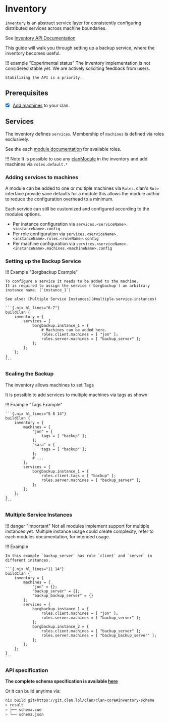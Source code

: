 # Inventory

`Inventory` is an abstract service layer for consistently configuring distributed services across machine boundaries.

See [Inventory API Documentation](../reference/nix-api/inventory.md)

This guide will walk you through setting up a backup service, where the inventory becomes useful.

!!! example "Experimental status"
    The inventory implementation is not considered stable yet.
    We are actively soliciting feedback from users.

    Stabilizing the API is a priority.

## Prerequisites

- [x] [Add machines](./adding-machines.md) to your clan.

## Services

The inventory defines `services`. Membership of `machines` is defined via roles exclusively.

See the each [module documentation](../reference/clanModules/index.md) for available roles.

!!! Note
    It is possible to use any [clanModule](../reference/clanModules/index.md) in the inventory and add machines via
    `roles.default.*`

### Adding services to machines

A module can be added to one or multiple machines via `Roles`. clan's `Role` interface provide sane defaults for a module this allows the module author to reduce the configuration overhead to a minimum.

Each service can still be customized and configured according to the modules options.

- Per instance configuration via `services.<serviceName>.<instanceName>.config`
- Per role configuration via `services.<serviceName>.<instanceName>.roles.<roleName>.config`
- Per machine configuration via `services.<serviceName>.<instanceName>.machines.<machineName>.config`

### Setting up the Backup Service

!!! Example "Borgbackup Example"

    To configure a service it needs to be added to the machine.
    It is required to assign the service (`borgbackup`) an arbitrary instance name. (`instance_1`)

    See also: [Multiple Service Instances](#multiple-service-instances)

    ```{.nix hl_lines="6-7"}
    buildClan {
        inventory = {
            services = {
                borgbackup.instance_1 = {
                    # Machines can be added here.
                    roles.client.machines = [ "jon" ];
                    roles.server.machines = [ "backup_server" ];
                };
            };
        };
    }
    ```

### Scaling the Backup

The inventory allows machines to set Tags

It is possible to add services to multiple machines via tags as shown

!!! Example "Tags Example"

    ```{.nix hl_lines="5 8 14"}
    buildClan {
        inventory = {
            machines = {
                "jon" = {
                    tags = [ "backup" ];
                };
                "sara" = {
                    tags = [ "backup" ];
                };
                # ...
            };
            services = {
                borgbackup.instance_1 = {
                    roles.client.tags = [ "backup" ];
                    roles.server.machines = [ "backup_server" ];
                };
            };
        };
    }
    ```

### Multiple Service Instances

!!! danger "Important"
    Not all modules implement support for multiple instances yet.
    Multiple instance usage could create complexity, refer to each modules documentation, for intended usage.

!!! Example

    In this example `backup_server` has role `client` and `server` in different instances.

    ```{.nix hl_lines="11 14"}
    buildClan {
        inventory = {
            machines = {
                "jon" = {};
                "backup_server" = {};
                "backup_backup_server" = {}
            };
            services = {
                borgbackup.instance_1 = {
                    roles.client.machines = [ "jon" ];
                    roles.server.machines = [ "backup_server" ];
                };
                borgbackup.instance_2 = {
                    roles.client.machines = [ "backup_server" ];
                    roles.server.machines = [ "backup_backup_server" ];
                };
            };
        };
    }
    ```

### API specification

**The complete schema specification is available [here](../reference/nix-api/inventory.md)**

Or it can build anytime via:

```sh
nix build git+https://git.clan.lol/clan/clan-core#inventory-schema
> result
> ├── schema.cue
> └── schema.json
```
